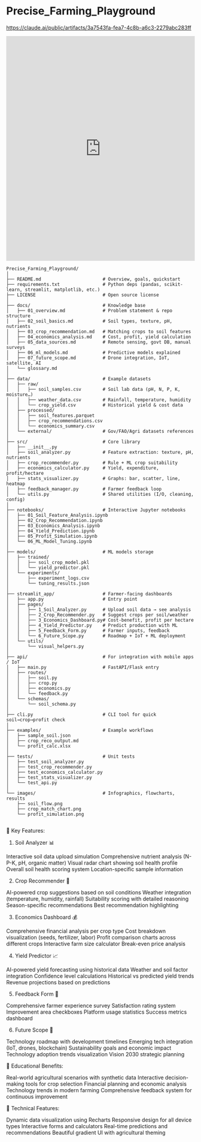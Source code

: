 # Precise_Farming_Playground
https://claude.ai/public/artifacts/3a7543fa-fea7-4c8b-a6c3-2279abc283ff


<iframe src="https://claude.site/public/artifacts/3a7543fa-fea7-4c8b-a6c3-2279abc283ff/embed" title="Claude Artifact" width="100%" height="600" frameborder="0" allow="clipboard-write" allowfullscreen></iframe>

```Plaintext
Precise_Farming_Playground/
│
├── README.md                       # Overview, goals, quickstart
├── requirements.txt                # Python deps (pandas, scikit-learn, streamlit, matplotlib, etc.)
├── LICENSE                         # Open source license
│
├── docs/                           # Knowledge base
│   ├── 01_overview.md              # Problem statement & repo structure
│   ├── 02_soil_basics.md           # Soil types, texture, pH, nutrients
│   ├── 03_crop_recommendation.md   # Matching crops to soil features
│   ├── 04_economics_analysis.md    # Cost, profit, yield calculation
│   ├── 05_data_sources.md          # Remote sensing, govt DB, manual surveys
│   ├── 06_ml_models.md             # Predictive models explained
│   ├── 07_future_scope.md          # Drone integration, IoT, satellite, AI
│   └── glossary.md
│
├── data/                           # Example datasets
│   ├── raw/
│   │   ├── soil_samples.csv        # Soil lab data (pH, N, P, K, moisture…)
│   │   ├── weather_data.csv        # Rainfall, temperature, humidity
│   │   └── crop_yield.csv          # Historical yield & cost data
│   ├── processed/
│   │   ├── soil_features.parquet
│   │   ├── crop_recommendations.csv
│   │   └── economics_summary.csv
│   └── external/                   # Gov/FAO/Agri datasets references
│
├── src/                            # Core library
│   ├── __init__.py
│   ├── soil_analyzer.py            # Feature extraction: texture, pH, nutrients
│   ├── crop_recommender.py         # Rule + ML crop suitability
│   ├── economics_calculator.py     # Yield, expenditure, profit/hectare
│   ├── stats_visualizer.py         # Graphs: bar, scatter, line, heatmap
│   ├── feedback_manager.py         # Farmer feedback loop
│   └── utils.py                    # Shared utilities (I/O, cleaning, config)
│
├── notebooks/                      # Interactive Jupyter notebooks
│   ├── 01_Soil_Feature_Analysis.ipynb
│   ├── 02_Crop_Recommendation.ipynb
│   ├── 03_Economics_Analysis.ipynb
│   ├── 04_Yield_Prediction.ipynb
│   ├── 05_Profit_Simulation.ipynb
│   └── 06_ML_Model_Tuning.ipynb
│
├── models/                         # ML models storage
│   ├── trained/
│   │   ├── soil_crop_model.pkl
│   │   └── yield_predictor.pkl
│   └── experiments/
│       ├── experiment_logs.csv
│       └── tuning_results.json
│
├── streamlit_app/                  # Farmer-facing dashboards
│   ├── app.py                      # Entry point
│   ├── pages/
│   │   ├── 1_Soil_Analyzer.py      # Upload soil data → see analysis
│   │   ├── 2_Crop_Recommender.py   # Suggest crops per soil/weather
│   │   ├── 3_Economics_Dashboard.py# Cost-benefit, profit per hectare
│   │   ├── 4_Yield_Predictor.py    # Predict production with ML
│   │   ├── 5_Feedback_Form.py      # Farmer inputs, feedback
│   │   └── 6_Future_Scope.py       # Roadmap + IoT + ML deployment
│   └── utils/
│       └── visual_helpers.py
│
├── api/                            # For integration with mobile apps / IoT
│   ├── main.py                     # FastAPI/Flask entry
│   ├── routes/
│   │   ├── soil.py
│   │   ├── crop.py
│   │   ├── economics.py
│   │   └── feedback.py
│   └── schemas/
│       └── soil_schema.py
│
├── cli.py                          # CLI tool for quick soil→crop→profit check
│
├── examples/                       # Example workflows
│   ├── sample_soil.json
│   ├── crop_reco_output.md
│   └── profit_calc.xlsx
│
├── tests/                          # Unit tests
│   ├── test_soil_analyzer.py
│   ├── test_crop_recommender.py
│   ├── test_economics_calculator.py
│   ├── test_stats_visualizer.py
│   └── test_api.py
│
└── images/                         # Infographics, flowcharts, results
    ├── soil_flow.png
    ├── crop_match_chart.png
    └── profit_simulation.png


```
🌾 Key Features:
1. Soil Analyzer 📊

Interactive soil data upload simulation
Comprehensive nutrient analysis (N-P-K, pH, organic matter)
Visual radar chart showing soil health profile
Overall soil health scoring system
Location-specific sample information

2. Crop Recommender 🌱

AI-powered crop suggestions based on soil conditions
Weather integration (temperature, humidity, rainfall)
Suitability scoring with detailed reasoning
Season-specific recommendations
Best recommendation highlighting

3. Economics Dashboard 💰

Comprehensive financial analysis per crop type
Cost breakdown visualization (seeds, fertilizer, labor)
Profit comparison charts across different crops
Interactive farm size calculator
Break-even price analysis

4. Yield Predictor 📈

AI-powered yield forecasting using historical data
Weather and soil factor integration
Confidence level calculations
Historical vs predicted yield trends
Revenue projections based on predictions

5. Feedback Form 💬

Comprehensive farmer experience survey
Satisfaction rating system
Improvement area checkboxes
Platform usage statistics
Success metrics dashboard

6. Future Scope 🚀

Technology roadmap with development timelines
Emerging tech integration (IoT, drones, blockchain)
Sustainability goals and economic impact
Technology adoption trends visualization
Vision 2030 strategic planning

🎯 Educational Benefits:

Real-world agricultural scenarios with synthetic data
Interactive decision-making tools for crop selection
Financial planning and economic analysis
Technology trends in modern farming
Comprehensive feedback system for continuous improvement

🔧 Technical Features:

Dynamic data visualization using Recharts
Responsive design for all device types
Interactive forms and calculators
Real-time predictions and recommendations
Beautiful gradient UI with agricultural theming
